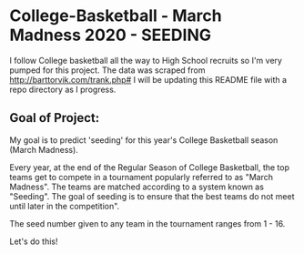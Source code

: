 # College-Basketball - March Madness 2020 - SEEDING
I follow College basketball all the way to High School recruits so I'm very pumped for this project. 
The data was scraped from http://barttorvik.com/trank.php# 
I will be updating this README file with a repo directory as I progress. 

## Goal of Project:
My goal is to predict 'seeding' for this year's College Basketball season (March Madness).

Every year, at the end of the Regular Season of College Basketball, the top teams get to compete in a tournament popularly referred to as "March Madness". The teams are matched according to a system known as "Seeding". The goal of seeding is to ensure that the best teams do not meet until later in the competition".  

The seed number given to any team in the tournament ranges from 1 - 16. 

Let's do this!
